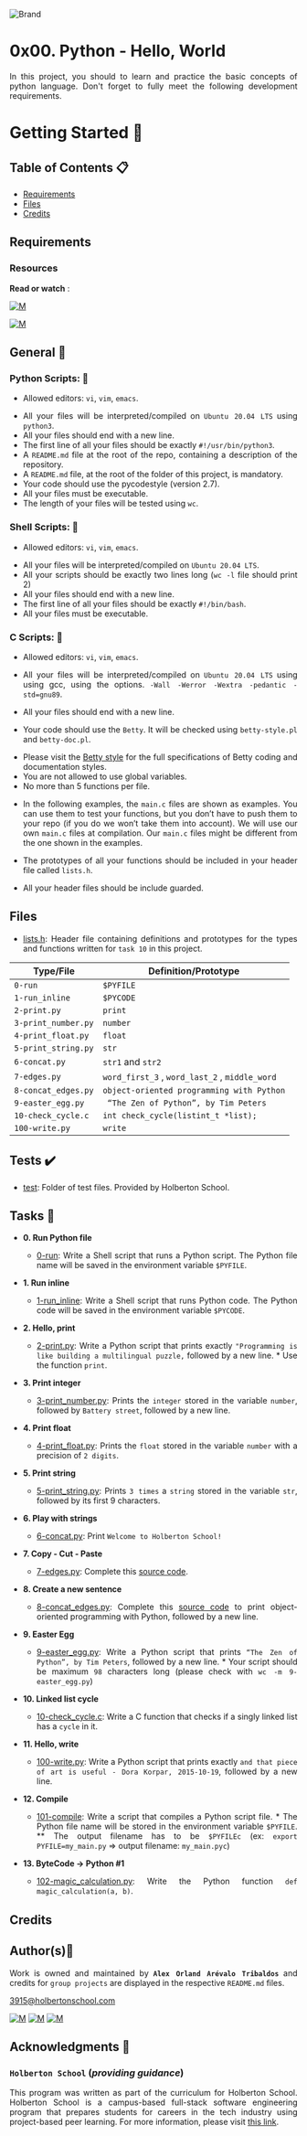 ![Brand](https://assets.website-files.com/6105315644a26f77912a1ada/610540e8b4cd6969794fe673_Holberton_School_logo-04-04.svg)

# 0x00. Python - Hello, World
<div style="text-align: justify">

In this project, you should to learn and practice the basic concepts of python language.
Don't forget to fully meet the following development requirements.
	
# Getting Started :running:	
<div style="text-align: justify">
	
## Table of Contents :clipboard:

* [Requirements](#requirements)
* [Files](#files)
* [Credits](#credits)

	
## Requirements 

### Resources

**Read or watch** :

[![M](https://upload.wikimedia.org/wikipedia/commons/thumb/2/2f/Google_2015_logo.svg/80px-Google_2015_logo.svg.png)](https://www.google.com/search?q=programing+in+python&hl=es&ei=bUHBYY7XBrCNwbkP15C0qAk&oq=programing+in+py&gs_lcp=Cgdnd3Mtd2l6EAEYADIFCAAQgAQyBggAEBYQHjIGCAAQFhAeMgYIABAWEB4yBggAEBYQHjIGCAAQFhAeMgYIABAWEB4yBggAEBYQHjIGCAAQFhAeMgYIABAWEB46BwgAEEcQsAM6BwgAELADEENKBAhBGABKBAhGGABQhBdYjxxg4C1oAnACeACAAbUBiAGsApIBAzAuMpgBAKABAcgBCsABAQ&sclient=gws-wiz)

[![M](https://upload.wikimedia.org/wikipedia/commons/thumb/e/e1/Logo_of_YouTube_%282015-2017%29.svg/70px-Logo_of_YouTube_%282015-2017%29.svg.png)](https://www.youtube.com/results?search_query=programing+python)

	
## General :page_with_curl:
<div style="text-align: justify">
	
### Python Scripts: :pushpin:
		
* Allowed editors: `vi`, `vim`, `emacs`. </div>
<div style="text-align: justify">

* All your files will be interpreted/compiled on `Ubuntu 20.04 LTS` using `python3`.
* All your files should end with a new line.
* The first line of all your files should be exactly `#!/usr/bin/python3`.
* A `README.md` file at the root of the repo, containing a description of the repository.
* A `README.md` file, at the root of the folder of this project, is mandatory.
* Your code should use the pycodestyle (version 2.7).
* All your files must be executable.
* The length of your files will be tested using `wc`.
	
### Shell Scripts: :pushpin:
	
* Allowed editors: `vi`, `vim`, `emacs`. </div>
<div style="text-align: justify">
	
* All your files will be interpreted/compiled on `Ubuntu 20.04 LTS`.
* All your scripts should be exactly two lines long (`wc -l` file should print 2)
* All your files should end with a new line.
* The first line of all your files should be exactly `#!/bin/bash`.
* All your files must be executable.
	
### C Scripts: :pushpin:
		
* Allowed editors: `vi`, `vim`, `emacs`. </div>
<div style="text-align: justify">

* All your files will be interpreted/compiled on `Ubuntu 20.04 LTS` using using gcc, using the options.
	`-Wall -Werror -Wextra -pedantic -std=gnu89`. </div>
	* All your files should end with a new line.
	* Your code should use the `Betty`. 
	It will be checked using `betty-style.pl` and `betty-doc.pl`.</div>
	
		* Please visit the [Betty style](https://github.com/holbertonschool/Betty/wiki) for the full specifications of Betty coding and documentation styles.
		* You are not allowed to use global variables.
		* No more than 5 functions per file.
	<div style="text-align: justify">
		
	* In the following examples, the `main.c` files are shown as examples. You can use them to test your functions, but you don’t have to push them to your repo (if you do we won’t take them into account). We will use our own `main.c` files at compilation. Our `main.c` files might be different from the one shown in the examples.
		
	* The prototypes of all your functions should be included in your header file called `lists.h`.
	* All your header files should be include guarded.

	
## Files

* [lists.h](./lists.h): Header file containing definitions and prototypes for the types
and functions written for `task 10` in this project.
		

| Type/File                  | Definition/Prototype                                                             |
| -------------------------- | -------------------------------------------------------------------------------- |
| `0-run`        	     | `$PYFILE`                                          				|
| `1-run_inline`             | `$PYCODE`                                        				|
| `2-print.py`        	     | `print`                                          				|
| `3-print_number.py`        | `number`                                        					|		
| `4-print_float.py`         | `float`                                          				|
| `5-print_string.py`        | `str`                                        					|		
| `6-concat.py`        	     | `str1` and  `str2`                                        			|
| `7-edges.py`               | `word_first_3` ,  `word_last_2` , `middle_word`                                	|		
| `8-concat_edges.py`        | `object-oriented programming with Python`                                        |
| `9-easter_egg.py`          | ` “The Zen of Python”, by Tim Peters`                                		|		
| `10-check_cycle.c`         | `int check_cycle(listint_t *list);`                                        	|
| `100-write.py`             | `write`                                						|		

## Tests :heavy_check_mark:

* [test](./test): Folder of test files. Provided by Holberton School.		

## Tasks :page_with_curl:

* **0. Run Python file**
  * [0-run](./0-run): Write a Shell script that runs a Python script.
    The Python file name will be saved in the environment variable `$PYFILE`.

* **1. Run inline**
  * [1-run_inline](./1-run_inline): Write a Shell script that runs Python code.
    The Python code will be saved in the environment variable `$PYCODE`.
		
* **2. Hello, print**
  * [2-print.py](./2-print.py): Write a Python script that prints exactly `"Programming is like building a multilingual puzzle,` followed by a new line.
    	* Use the function `print`.

* **3. Print integer**
  * [3-print_number.py](./3-print_number.py): Prints the `integer` stored in the variable `number`, followed by `Battery street`, followed by a new line.

* **4. Print float**
  * [4-print_float.py](./4-print_float.py): Prints the `float` stored in the variable `number` with a precision of `2 digits`.
		
* **5. Print string**
  * [5-print_string.py](./5-print_string.py): Prints `3 times` a `string` stored in the variable `str`, followed by its first 9 characters.

* **6. Play with strings**
  * [6-concat.py](./6-concat.py): Print `Welcome to Holberton School!`
		
* **7. Copy - Cut - Paste**
  * [7-edges.py](./7-edges.py): Complete this [source code](https://github.com/holbertonschool/0x00.py/blob/master/7-edges.py).

* **8. Create a new sentence**
  * [8-concat_edges.py](./8-concat_edges.py): Complete this [source code](https://github.com/holbertonschool/0x00.py/blob/master/8-concat_edges.py) to print object-oriented programming with Python, followed by a new line.
		
* **9. Easter Egg**
  * [9-easter_egg.py](./9-easter_egg.py): Write a Python script that prints `“The Zen of Python”, by Tim Peters`, followed by a new line.
		* Your script should be maximum `98` characters long (please check with `wc -m 9-easter_egg.py`)

* **10. Linked list cycle**
  * [10-check_cycle.c](./10-check_cycle.c): Write a C function that checks if a singly linked list has a `cycle` in it.
		
* **11. Hello, write**
  * [100-write.py](./100-write.py): Write a Python script that prints exactly `and that piece of art is useful - Dora Korpar, 2015-10-19`, followed by a new line.

* **12. Compile**
  * [101-compile](./101-compile): Write a script that compiles a Python script file.
		* The Python file name will be stored in the environment variable `$PYFILE`.
		** The output filename has to be `$PYFILEc` (ex: `export PYFILE=my_main.py` => output filename: `my_main.pyc`)
		
* **13. ByteCode -> Python #1**
  * [102-magic_calculation.py](./102-magic_calculation.py): Write the Python function `def magic_calculation(a, b)`.
	
## Credits

## Author(s):blue_book:

Work is owned and maintained by 
	**`Alex Orland Arévalo Tribaldos`**  and credits for `group projects` are displayed in the respective `README.md` files.

<3915@holbertonschool.com>
	
[![M](https://upload.wikimedia.org/wikipedia/commons/thumb/9/91/Octicons-mark-github.svg/25px-Octicons-mark-github.svg.png)](https://github.com/Alexoat76)
[![M](https://upload.wikimedia.org/wikipedia/fr/thumb/c/c8/Twitter_Bird.svg/25px-Twitter_Bird.svg.png)](https://twitter.com/aoarevalot)
[![M](https://upload.wikimedia.org/wikipedia/commons/thumb/c/ca/LinkedIn_logo_initials.png/25px-LinkedIn_logo_initials.png)](https://www.linkedin.com/in/Alexoat76/)


## Acknowledgments :mega: 

### **`Holberton School`** (*providing guidance*)
	
This program was written as part of the curriculum for Holberton School.
Holberton School is a campus-based full-stack software engineering program
that prepares students for careers in the tech industry using project-based
peer learning. For more information,  please visit [this link](https://www.holbertonschool.com/).
